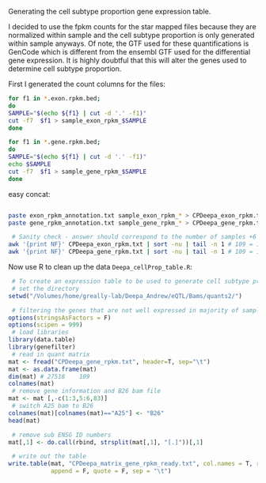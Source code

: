 Generating the cell subtype proportion gene expression table.

I decided to use the fpkm counts for the star mapped files because they are normalized within sample and the cell subtype proportion is only generated within sample anyways. Of note, the GTF used for these quantifications is GenCode which is different from the ensembl GTF used for the differential gene expression. It is highly doubtful that this will alter the genes used to determine cell subtype proportion.

First I generated the count columns for the files:

```bash
for f1 in *.exon.rpkm.bed;
do
SAMPLE="$(echo ${f1} | cut -d '.' -f1)"
cut -f7  $f1 > sample_exon_rpkm_$SAMPLE
done

for f1 in *.gene.rpkm.bed;
do
SAMPLE="$(echo ${f1} | cut -d '.' -f1)"
echo $SAMPLE
cut -f7  $f1 > sample_gene_rpkm_$SAMPLE
done
```

easy concat:

```bash

paste exon_rpkm_annotation.txt sample_exon_rpkm_* > CPDeepa_exon_rpkm.txt
paste gene_rpkm_annotation.txt sample_gene_rpkm_* > CPDeepa_gene_rpkm.txt

 # Sanity check - answer should correspond to the number of samples +6
awk '{print NF}' CPDeepa_exon_rpkm.txt | sort -nu | tail -n 1 # 109 = 102+6 +1
awk '{print NF}' CPDeepa_gene_rpkm.txt | sort -nu | tail -n 1 # 109 = 102+6 +1
```

Now use R to clean up the data `Deepa_cellProp_table.R`:

```R
 # To create an expression table to be used to generate cell subtype proportions
 # set the directory
setwd("/Volumes/home/greally-lab/Deepa_Andrew/eQTL/Bams/quants2/")

 # filtering the genes that are not well expressed in majority of samples
options(stringsAsFactors = F)
options(scipen = 999)
 # load libraries
library(data.table)
library(genefilter)
 # read in quant matrix
mat <- fread("CPDeepa_gene_rpkm.txt", header=T, sep="\t")
mat <- as.data.frame(mat)
dim(mat) # 27518    109
colnames(mat)
 # remove gene information and B26 bam file
mat <- mat [,-c(1:3,5:6,83)]
 # switch A25 bam to B26
colnames(mat)[colnames(mat)=="A25"] <- "B26"
head(mat)

 # remove sub ENSG ID numbers
mat[,1] <- do.call(rbind, strsplit(mat[,1], "[.]"))[,1]

 # write out the table
write.table(mat, "CPDeepa_matrix_gene_rpkm_ready.txt", col.names = T, row.names = F,
            append = F, quote = F, sep = "\t")
```
